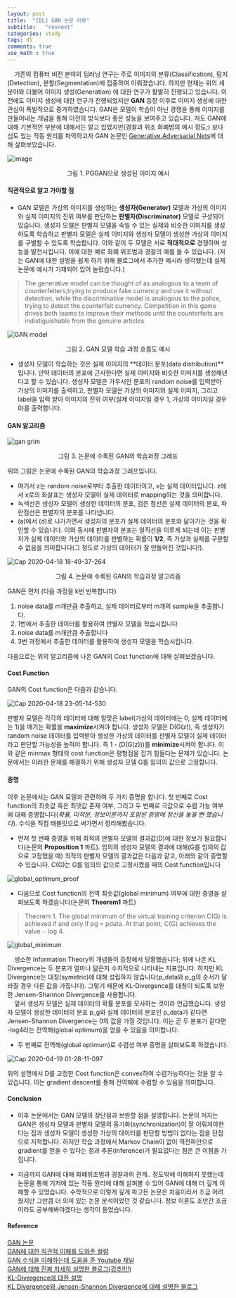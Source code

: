 ```yaml
---
layout: post
title:  "[DL] GAN 논문 리뷰"
subtitle:   "resnext"
categories: study
tags: dl
comments: true
use_math : true
---
```


&nbsp;&nbsp;&nbsp;&nbsp;기존의 컴퓨터 비전 분야의 딥러닝 연구는 주로 이미지의 분류(Classification), 탐지(Detection), 분할(Segmentation)에 집중하여 이뤄졌습니다. 하지만 현재는 위의 세 분야와 더불어 이미지 생성(Generation) 에 대한 연구가 활발히 진행되고 있습니다. 이전에도 이미지 생성에 대한 연구가 진행되었지만 **GAN** 등장 이후로 이미지 생성에 대한 관심이 폭발적으로 증가하였습니다. GAN은 모델이 학습이 아닌 경쟁을 통해 이미지를 만들어내는 개념을 통해  이전의 방식보다 좋은 성능을 보여주고 있습니다. 저도 GAN에 대해 기본적인 부분에 대해서는 알고 있었지만(경찰과 위조 화폐범의 예시 정도;) 보다 심도 있는 작동 원리를 파악하고자 GAN 논문인 [Generative Adversarial Nets](https://papers.nips.cc/paper/5423-generative-adversarial-nets.pdf)에 대해 살펴보았습니다.

![image](https://bloglunit.files.wordpress.com/2019/02/e18489e185b3e1848fe185b3e18485e185b5e186abe18489e185a3e186ba-2019-02-21-e1848be185a9e18492e185ae-8.06.11.png?w=768)
<center>그림 1. PGGAN으로 생성된 이미지 예시</center>

#### 직관적으로 알고 가야할 점

- GAN 모델은 가상의 이미지를 생성하는 **생성자(Generator)** 모델과 가상의 이미지와 실제 이미지의 진위 여부를 판단하는 **판별자(Discriminator)** 모델로 구성되어 있습니다. 생성자 모델은 판별자 모델을 속일 수 있는 실제와 비슷한 이미지를 생성하도록 학습하고 판별자 모델은 실제 이미지와 생성자 모델이 생성한 가상의 이미지를 구별할 수 있도록 학습합니다. 이와 같이 두 모델은 서로 **적대적으로** 경쟁하며 성능을 발전시킵니다. 이에 대한 예로 화폐 위조범과 경찰의 예를 들 수 있습니다. (저는 GAN에 대한 설명을 쉽게 하기 위해 블로그에서 추가한 예시라 생각했는데 실제 논문에 예시가 기재되어 있어 놀랐습니다.)

>The generative model can be thought of as analogous to a team of counterfeiters,trying to produce fake currency and use it without detection, while the discriminative model is analogous to the police, trying to detect the counterfeit currency. Competition in this game drives both teams to improve their methods until the counterfeits are indistiguishable from the genuine
articles.

![GAN model](https://miro.medium.com/max/1396/1*g7ODCkUQgeLuqMZCOOGZrg.png)
<center>그림 2. GAN 모델 학습 과정 흐름도 예시</center>

- 생성자 모델이 학습하는 것은 실제 이미지의 **데이터 분포(data distribution)**입니다. 만약  데이터의 분포에 근사한다면 실제 이미지와 비슷한 이미지를 생성해낸다고 할 수 있습니다. 생성자 모델은 가우시안 분포의 random noise를 입력받아 가상의 이미지를 출력하고, 판별자 모델은 가상의 이미지와 실제 이미지, 그리고 label을 입력 받아 이미지의 진위 여부(실제 이미지일 경우 1, 가상의 이미지일 경우 0)를 출력합니다.

#### GAN 알고리즘

![gan grim](https://img1.daumcdn.net/thumb/R1280x0/?scode=mtistory2&fname=https%3A%2F%2Ft1.daumcdn.net%2Fcfile%2Ftistory%2F996C5B4F5B363E472B)
<center>그림 3. 논문에 수록된 GAN의 학습과정 그래프</center>

위의 그림은 논문에 수록된 GAN의 학습과정 그래프입니다. 

- 여기서 z는 random noise로부터 추출한 데이터이고, x는 실제 데이터입니다. z에서 x로의 화살표는 생성자 모델이 실제 데이터로 mapping하는 것을 의미합니다. 
- 녹색선은 생성자 모델이 생성한 데이터의 분포, 검은 점선은 실제 데이터의 분포, 파란점선은 판별자의 분포를 나타냅니다. 
- (a)에서 (d)로 나가가면서 생성자의 분포가 실제 데이터의 분포와 닮아가는 것을 확인할 수 있습니다. 이와 동시에 판별자의 분포는 일직선을 이루게 되는데 이는 판별자가 실제 데이터와 가상의 데이터를 판별하는 확률이 **1/2**, 즉 가상과 실제를 구분할 수 없음을 의미합니다(그 정도로 가상의 데이터가 잘 만들어진 것입니다!). 

![Cap 2020-04-18 18-49-37-264](https://user-images.githubusercontent.com/35513025/79634446-5d1d2700-81a5-11ea-8590-e9e87ef670d1.png)
<center>그림 4. 논문에 수록된 GAN의 학습과정 알고리즘</center>

GAN은 먼저 
(다음 과정을 k번 반복합니다)
1. noise data를 m개만큼 추출하고, 실제 데이터로부터 m개의 sample을 추출합니다. 
2. 1번에서 추출한 데이터를 활용하여 판별자 모델을 학습시킵니다
3. noise data를 m개만큼 추출합니다
4. 3번 과정에서 추출한 데이터를 활용하여 생성자 모델을 학습시킵니다. 

다음으로는 위의 알고리즘에 나온 GAN의 Cost function에 대해 살펴보겠습니다. 

#### Cost Function

GAN의 Cost function은 다음과 같습니다. 

![Cap 2020-04-18 23-05-14-530](https://user-images.githubusercontent.com/35513025/79639848-2527db00-81c9-11ea-84c8-2e04c26f08d6.jpg)

판별자 모델은 각각의 데이터에 대해 알맞은 label(가상의 데이터에는 0, 실제 데이터에는 1)을 매기는 확률을 **maximize**시켜야 합니다. 생성자 모델은 D(G(z)), 즉 생성자가 random noise 데이터를 입력받아 생성한 가상의 데이터를 판별자 모델이 실제 데이터라고 판단할 가능성을 높혀야 합니다. 즉 1 - (D(G(z)))를 **minimize**시켜야 합니다. 이와 같은 minmax 형태의 cost function은 평형점을 잡기 힘들다는 문제가 있습니다. 논문에서는 이러한 문제를 해결하기 위해 생성자 모델 G를 임의의 값으로 고정합니다. 

#### 증명

이후 논문에서는 GAN 모델과 관련하여 두 가지 증명을 합니다. 첫 번째로 Cost function의 최솟값 혹은 최댓값 존재 여부, 그리고 두 번째로 극값으로 수렴 가능 여부에 대해 증명합니다(*확률, 미적분, 정보이론까지 포함된 증명에 정신을 놓을 뻔 했습니다*). 수식을 직접 태블릿으로 써가면서 정리해봤습니다. 

- 먼저 첫 번째 증명을 위해 최적의 판별자 모델의 결과값(D)에 대한 정보가 필요합니다(논문의 **Proposition 1** 파트). 임의의 생성자 모델의 결과에 대해(G를 임의의 값으로 고정했을 때) 최적의 판별자 모델의 결과값은 다음과 같고, 아래와 같이 증명할 수 있습니다. C(G)는 G를 임의의 값으로 고정시켰을 때의 Cost function입니다

![global_optimum_proof](https://user-images.githubusercontent.com/35513025/79641825-c5373180-81d4-11ea-833b-ec12386b79fd.jpg)

- 다음으로 Cost function의 전역 최솟값(global minimum) 여부에 대한 증명을 살펴보도록 하겠습니다(논문의 **Theorem1** 파트) 
>Theorem 1. The global minimum of the virtual training criterion C(G) is achieved if and only if pg = pdata. At that point, C(G) achieves the value − log 4.

![global_minimum](https://user-images.githubusercontent.com/35513025/79643058-0717a600-81dc-11ea-92d1-ec23dd2aef7b.jpg)

&nbsp;&nbsp;&nbsp;&nbsp;생소한 Information Theory의 개념들이 등장해서 당황했습니다; 위에 나온 KL Divergence는 두 분포가 얼마나 닮은지 수치적으로 나타내는 지표입니다. 하지만 KL Divergence는 대칭(symetric)에 대해 성립하지 않습니다(p_data와 p_g의 순서가 달라질 경우 다른 값을 가집니다). 그렇기 때문에 KL-Divergence를 대칭이 되도록 보완한 Jensen-Shannon Divergence를 사용합니다.   
&nbsp;&nbsp;&nbsp;&nbsp;앞서 생성자 모델은 실제 데이터의 확률 분포를 모사하는 것이라 언급했습니다. 생성자 모델이 생성한 데이터의 분포 p_g와 실제 데이터의 분포인 p_data가 같다면 Jensen-Shannon Divergence는 0의 값을 가질 것입니다. 이는 곧 두 분포가 같다면 -log4라는 전역해(global optimum)을 얻을 수 있음을 의미합니다.

- 두 번째로 전역해(global optimum)로 수렴성 여부 증명을 살펴보도록 하겠습니다. 

![Cap 2020-04-19 01-28-11-097](https://user-images.githubusercontent.com/35513025/79643248-0d5a5200-81dd-11ea-835b-ee1f1330ceb2.jpg)

위의 설명에서 D를 고정한 Cost function은 convex하여 수렴가능하다는 것을 알 수 있습니다. 이는 gradient descent를 통해 전역해에 수렴할 수 있음을 의미합니다.  

#### Conclusion

- 이후 논문에서는 GAN 모델의 장단점과 보완할 점을 설명합니다. 논문의 저자는 GAN은 생성자 모델과 판별자 모델의 동기화(synchronization)이 잘 이뤄져야한다는 점과 생성자 모델이 생성한 가상의 데이터를 판단할 방법이 없다는 점을 단점으로 지적합니다. 하지만 학습 과정에서 Markov Chain이 없이 역전파만으로 gradient를 얻을 수 있다는 점과 추론(inference)가 필요없다는 점은 큰 이점을 가집니다.

- 지금까지 GAN에 대해 화폐위조범과 경찰과의 관계.. 정도밖에 이해하지 못했는데 논문을 통해 기저에 있는 작동 원리에 대해 살펴볼 수 있어 GAN에 대해  더 깊게 이해할 수 있었습니다. 수학적으로 이렇게 깊게 파고든 논문은 처음이라서 조금 어려웠지만 그만큼 더 의미 있는 논문 분석이었던 것 같습니다. 정보 이론도 조만간 조금이라도 공부해봐야겠다는 생각이 들었습니다. 

#### Reference
[GAN 논문](https://papers.nips.cc/paper/5423-generative-adversarial-nets.pdf)  
[GAN에 대한 직관적 이해를 도와준 컬럼](https://www.samsungsds.com/global/ko/support/insights/Generative-adversarial-network-AI.html)  
[GAN 수식을 이해하는데 도움을 준 Youtube 채널](https://www.youtube.com/watch?v=0MxvAh_HMdY&list=PL6ip5tgLI7PcStXTz8CRMhNWmT8M0dAWO&index=11&t=0s)  
[GAN에 대해 진짜 자세히 설명한 블로그(강추!!!!)](https://brunch.co.kr/@kakao-it/162)  
[KL-Divergence에 대한 설명](https://brunch.co.kr/@chris-song/69)   
[KL Divergence와 Jensen-Shannon Divergence에 대해 설명한 블로그](https://hyeongminlee.github.io/post/prob002_kld_jsd/)  


